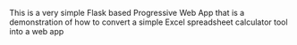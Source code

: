 This is a very simple Flask based Progressive Web App that is a demonstration of how to convert a simple Excel spreadsheet calculator tool into a web app